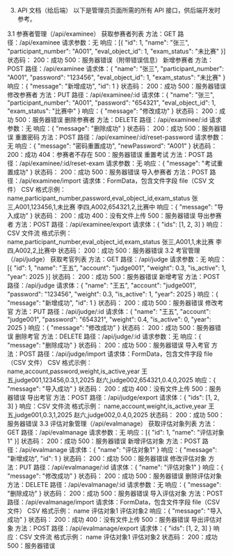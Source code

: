 3. API 文档（给后端）
以下是管理员页面所需的所有 API 接口，供后端开发时参考。

3.1 参赛者管理（/api/examinee）
获取参赛者列表
方法：GET
路径：/api/examinee
请求参数：无
响应：[{ "id": 1, "name": "张三", "participant_number": "A001", "eval_object_id": 1, "exam_status": "未比赛" }]
状态码：
200：成功
500：服务器错误（附带错误信息）
新增参赛者
方法：POST
路径：/api/examinee
请求体：{ "name": "张三", "participant_number": "A001", "password": "123456", "eval_object_id": 1, "exam_status": "未比赛" }
响应：{ "message": "新增成功", "id": 1 }
状态码：
200：成功
500：服务器错误
修改参赛者
方法：PUT
路径：/api/examinee/:id
请求体：{ "name": "张三", "participant_number": "A001", "password": "654321", "eval_object_id": 1, "exam_status": "比赛中" }
响应：{ "message": "修改成功" }
状态码：
200：成功
500：服务器错误
删除参赛者
方法：DELETE
路径：/api/examinee/:id
请求参数：无
响应：{ "message": "删除成功" }
状态码：
200：成功
500：服务器错误
重置密码
方法：POST
路径：/api/examinee/:id/reset-password
请求参数：无
响应：{ "message": "密码重置成功", "newPassword": "A001" }
状态码：
200：成功
404：参赛者不存在
500：服务器错误
重置考试
方法：POST
路径：/api/examinee/:id/reset-exam
请求参数：无
响应：{ "message": "考试重置成功" }
状态码：
200：成功
500：服务器错误
导入参赛者
方法：POST
路径：/api/examinee/import
请求体：FormData，包含文件字段 file（CSV 文件）
CSV 格式示例： name,participant_number,password,eval_object_id,exam_status 张三,A001,123456,1,未比赛 李四,A002,654321,2,比赛中
响应：{ "message": "导入成功" }
状态码：
200：成功
400：没有文件上传
500：服务器错误
导出参赛者
方法：POST
路径：/api/examinee/export
请求体：{ "ids": [1, 2, 3] }
响应：CSV 文件流
格式示例： name,participant_number,eval_object_id,exam_status 张三,A001,1,未比赛 李四,A002,2,比赛中
状态码：
200：成功
500：服务器错误
3.2 考官管理（/api/judge）
获取考官列表
方法：GET
路径：/api/judge
请求参数：无
响应：[{ "id": 1, "name": "王五", "account": "judge001", "weight": 0.3, "is_active": 1, "year": 2025 }]
状态码：
200：成功
500：服务器错误
新增考官
方法：POST
路径：/api/judge
请求体：{ "name": "王五", "account": "judge001", "password": "123456", "weight": 0.3, "is_active": 1, "year": 2025 }
响应：{ "message": "新增成功", "id": 1 }
状态码：
200：成功
500：服务器错误
修改考官
方法：PUT
路径：/api/judge/:id
请求体：{ "name": "王五", "account": "judge001", "password": "654321", "weight": 0.4, "is_active": 0, "year": 2025 }
响应：{ "message": "修改成功" }
状态码：
200：成功
500：服务器错误
删除考官
方法：DELETE
路径：/api/judge/:id
请求参数：无
响应：{ "message": "删除成功" }
状态码：
200：成功
500：服务器错误
导入考官
方法：POST
路径：/api/judge/import
请求体：FormData，包含文件字段 file（CSV 文件）
CSV 格式示例： name,account,password,weight,is_active,year 王五,judge001,123456,0.3,1,2025 赵六,judge002,654321,0.4,0,2025
响应：{ "message": "导入成功" }
状态码：
200：成功
400：没有文件上传
500：服务器错误
导出考官
方法：POST
路径：/api/judge/export
请求体：{ "ids": [1, 2, 3] }
响应：CSV 文件流
格式示例： name,account,weight,is_active,year 王五,judge001,0.3,1,2025 赵六,judge002,0.4,0,2025
状态码：
200：成功
500：服务器错误
3.3 评估对象管理（/api/evalmanage）
获取评估对象列表
方法：GET
路径：/api/evalmanage
请求参数：无
响应：[{ "id": 1, "name": "评估对象1" }]
状态码：
200：成功
500：服务器错误
新增评估对象
方法：POST
路径：/api/evalmanage
请求体：{ "name": "评估对象1" }
响应：{ "message": "新增成功", "id": 1 }
状态码：
200：成功
500：服务器错误
修改评估对象
方法：PUT
路径：/api/evalmanage/:id
请求体：{ "name": "评估对象1" }
响应：{ "message": "修改成功" }
状态码：
200：成功
500：服务器错误
删除评估对象
方法：DELETE
路径：/api/evalmanage/:id
请求参数：无
响应：{ "message": "删除成功" }
状态码：
200：成功
500：服务器错误
导入评估对象
方法：POST
路径：/api/evalmanage/import
请求体：FormData，包含文件字段 file（CSV 文件）
CSV 格式示例： name 评估对象1 评估对象2
响应：{ "message": "导入成功" }
状态码：
200：成功
400：没有文件上传
500：服务器错误
导出评估对象
方法：POST
路径：/api/evalmanage/export
请求体：{ "ids": [1, 2, 3] }
响应：CSV 文件流
格式示例： name 评估对象1 评估对象2
状态码：
200：成功
500：服务器错误